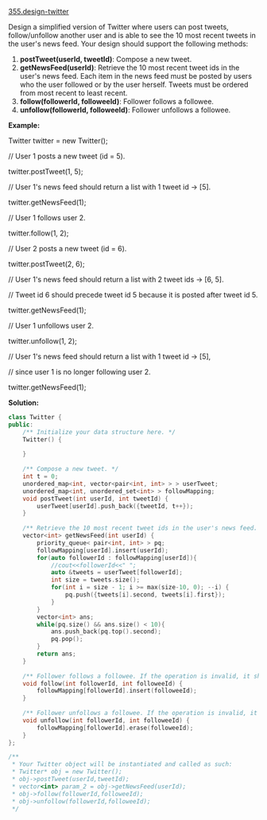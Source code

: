 [355.design-twitter](https://leetcode.com/problems/design-twitter/)  

Design a simplified version of Twitter where users can post tweets, follow/unfollow another user and is able to see the 10 most recent tweets in the user's news feed. Your design should support the following methods:

1.  **postTweet(userId, tweetId)**: Compose a new tweet.
2.  **getNewsFeed(userId)**: Retrieve the 10 most recent tweet ids in the user's news feed. Each item in the news feed must be posted by users who the user followed or by the user herself. Tweets must be ordered from most recent to least recent.
3.  **follow(followerId, followeeId)**: Follower follows a followee.
4.  **unfollow(followerId, followeeId)**: Follower unfollows a followee.

**Example:**

  
Twitter twitter = new Twitter();
  

  
// User 1 posts a new tweet (id = 5).
  
twitter.postTweet(1, 5);
  

  
// User 1's news feed should return a list with 1 tweet id -> \[5\].
  
twitter.getNewsFeed(1);
  

  
// User 1 follows user 2.
  
twitter.follow(1, 2);
  

  
// User 2 posts a new tweet (id = 6).
  
twitter.postTweet(2, 6);
  

  
// User 1's news feed should return a list with 2 tweet ids -> \[6, 5\].
  
// Tweet id 6 should precede tweet id 5 because it is posted after tweet id 5.
  
twitter.getNewsFeed(1);
  

  
// User 1 unfollows user 2.
  
twitter.unfollow(1, 2);
  

  
// User 1's news feed should return a list with 1 tweet id -> \[5\],
  
// since user 1 is no longer following user 2.
  
twitter.getNewsFeed(1);  



**Solution:**  

```cpp
class Twitter {
public:
    /** Initialize your data structure here. */
    Twitter() {
        
    }
    
    /** Compose a new tweet. */
    int t = 0;
    unordered_map<int, vector<pair<int, int> > > userTweet;
    unordered_map<int, unordered_set<int> > followMapping;
    void postTweet(int userId, int tweetId) {
        userTweet[userId].push_back({tweetId, t++});
    }
    
    /** Retrieve the 10 most recent tweet ids in the user's news feed. Each item in the news feed must be posted by users who the user followed or by the user herself. Tweets must be ordered from most recent to least recent. */
    vector<int> getNewsFeed(int userId) {
        priority_queue< pair<int, int> > pq;
        followMapping[userId].insert(userId);
        for(auto followerId : followMapping[userId]){
            //cout<<followerId<<" ";
            auto &tweets = userTweet[followerId];
            int size = tweets.size();
            for(int i = size - 1; i >= max(size-10, 0); --i) {
                pq.push({tweets[i].second, tweets[i].first});
            }
        }
        vector<int> ans;
        while(pq.size() && ans.size() < 10){
            ans.push_back(pq.top().second);
            pq.pop();
        }
        return ans;
    }
    
    /** Follower follows a followee. If the operation is invalid, it should be a no-op. */
    void follow(int followerId, int followeeId) {
        followMapping[followerId].insert(followeeId);
    }
    
    /** Follower unfollows a followee. If the operation is invalid, it should be a no-op. */
    void unfollow(int followerId, int followeeId) {
        followMapping[followerId].erase(followeeId);
    }
};

/**
 * Your Twitter object will be instantiated and called as such:
 * Twitter* obj = new Twitter();
 * obj->postTweet(userId,tweetId);
 * vector<int> param_2 = obj->getNewsFeed(userId);
 * obj->follow(followerId,followeeId);
 * obj->unfollow(followerId,followeeId);
 */
```
      